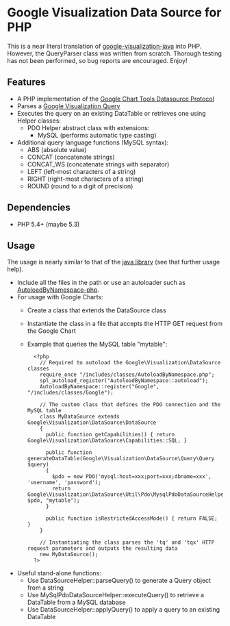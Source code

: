 Google Visualization Data Source for PHP
========================================

This is a near literal translation of [google-visualization-java](https://code.google.com/p/google-visualization-java/source/browse/trunk/src/main/java/com/google/visualization/datasource/) into PHP.  However, the QueryParser class was written from scratch.  Thorough testing has not been performed, so bug reports are encouraged.  Enjoy!


Features
--------

- A PHP implementation of the [Google Chart Tools Datasource Protocol](https://developers.google.com/chart/interactive/docs/dev/implementing_data_source)
- Parses a [Google Visualization Query](https://developers.google.com/chart/interactive/docs/querylanguage)
- Executes the query on an existing DataTable or retrieves one using Helper classes:
    - PDO Helper abstract class with extensions:
        - MySQL (performs automatic type casting)
- Additional query language functions (MySQL syntax):
    - ABS (absolute value)
    - CONCAT (concatenate strings)
    - CONCAT_WS (concatenate strings with separator)
    - LEFT (left-most characters of a string)
    - RIGHT (right-most characters of a string)
    - ROUND (round to a digit of precision)


Dependencies
------------

- PHP 5.4+ (maybe 5.3)


Usage
-----

The usage is nearly similar to that of the [java library](https://developers.google.com/chart/interactive/docs/dev/dsl_about) (see that further usage help).
- Include all the files in the path or use an autoloader such as [AutoloadByNamespace-php](https://github.com/bggardner/AutoloadByNamespace-php).
- For usage with Google Charts:
    - Create a class that extends the DataSource class
    - Instantiate the class in a file that accepts the HTTP GET request from the Google Chart
    - Example that queries the MySQL table "mytable":

            <?php
              // Required to autoload the Google\Visualization\DataSource classes
              require_once "/includes/classes/AutoloadByNamespace.php";
              spl_autoload_register("AutoloadByNamespace::autoload");
              AutoloadByNamespace::register("Google", "/includes/classes/Google");

              // The custom class that defines the PDO connection and the MySQL table
              class MyDataSource extends Google\Visualization\DataSource\DataSource
              {
                public function getCapabilities() { return Google\Visualization\DataSource\Capabilities::SQL; }

                public function generateDataTable(Google\Visualization\DataSource\Query\Query $query)
                {
                  $pdo = new PDO('mysql:host=xxx;port=xxx;dbname=xxx', 'username', 'password');
                  return Google\Visualization\DataSource\Util\Pdo\MysqlPdoDataSourceHelper::executeQuery($query, $pdo, "mytable");
                }

                public function isRestrictedAccessMode() { return FALSE; }
              }

              // Instantiating the class parses the 'tq' and 'tqx' HTTP request parameters and outputs the resulting data
              new MyDataSource();
            ?>

- Useful stand-alone functions:
    - Use DataSourceHelper::parseQuery() to generate a Query object from a string
    - Use MySqlPdoDataSourceHelper::executeQuery() to retrieve a DataTable from a MySQL database
    - Use DataSourceHelper::applyQuery() to apply a query to an existing DataTable
